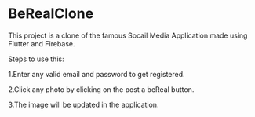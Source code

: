 # BeRealClone
This project is a clone of the famous Socail Media Application made using Flutter and Firebase.

Steps to use this:

1.Enter any valid email and password to get registered.

2.Click any photo by clicking on the post a beReal button.

3.The image will be updated in the application.


